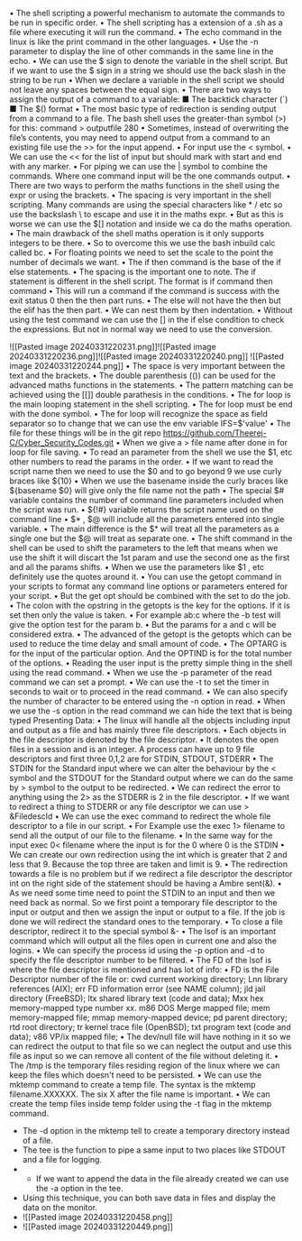• The shell scripting a powerful mechanism to automate the commands to be run in specific order.
	• The shell scripting has a extension of a .sh as a file where executing it will run the command.
	• The echo command in the linux is like the print command in the other languages.
	• Use the -n parameter to display the line of other commands in the same line in the echo.
	• We can use the $ sign to denote the variable in the shell script. But if we want to use the $ sign in a string we should use the back slash in the string to be run
	• When we declare a variable in the shell script we should not leave any spaces between the equal sign.
	• There are two ways to assign the output of a command to a variable:
	■ The backtick character (`)
	■ The $() format
	• The most basic type of redirection is sending output from a command to a file. The bash
	shell uses the greater-than symbol (>) for this:
	command > outputfile
	280
	• Sometimes, instead of overwriting the file’s contents, you may need to append output from a command to an existing file  use the >> for the input append.
	• For input use the < symbol.
	• We can use the << for the list of input but should mark with start and end with any marker.
	• For piping we can use the | symbol to combine the commands. Where one command input will be the one commands output.
	• There are two ways to perform the maths functions in the shell using the expr or using the brackets.
	• The spacing is very important in the shell scripting. Many commands are using the special characters like * / etc so use the backslash \ to escape and use it in the maths expr.
	• But as this is worse we can use the $[] notation and inside we ca do the maths operation.
	• The main drawback of the shell maths operation is it only supports integers to be there.
	• So to overcome this we use the bash inbuild calc called bc.
	• For floating points we need to set the scale to the point the number of decimals we want.
	• The if then command is the base of the if else statements.
	• The spacing is the important one to note. The if statement is different in the shell script. The format is if command 
			   then 
			          command
	• This will run a command if the command is success with the exit status 0 then the then part runs.
	• The else will not have the then but the elif has the then part.
	• We can nest them by then indentation.
	• Without using the test command we can use the [] in the if else condition to check the expressions. But not in normal way we need to use the conversion.

![[Pasted image 20240331220231.png]]![[Pasted image 20240331220236.png]]![[Pasted image 20240331220240.png]]
![[Pasted image 20240331220244.png]]
• The space is very important between the text and the brackets.
	• The double parenthesis (()) can be used for the advanced maths functions in the statements.
	• The pattern matching can be achieved using the [[]] double parathesis in the conditions.
	• The for loop is the main looping statement in the shell scripting.
	• The for loop must be end with the done symbol.
	• The for loop will recognize the space as field separator so to change that we can use the env variable IFS=$'value'
	• The file for these things will be in the git repo https://github.com/Theerej-C/Cyber_Security_Codes.git
	• When we give a > file name after done in for loop for file saving.
	• To read an parameter from the shell we use the $1, etc other numbers to read the params in the order. 
	• If we want to read the script name then we need to use the $0 and to go beyond 9 we use curly braces like ${10}
	• When we use the basename inside the curly braces like ${basename $0} will give only the file name not the path
	• The special $# variable contains the number of command line parameters included when
	the script was run. 
	• ${!#} variable returns the script name used on the command line
	• $* , $@ will include all the parameters entered into single variable.
	• The main difference is the $* will treat all the parameters as a single one but the $@ will treat as separate one.
	• The shift command in the shell can be used to shift the parameters to the left that means when we use the shift it will discart the 1st param and use the second one as the first and all the params shifts.
	• When we use the parameters like $1 , etc definitely use the quotes around it.
	• You can use the getopt command in your scripts to format any command line options or
	parameters entered for your script. 
	• But the get opt should be combined with the set to do the job.
	• The colon with the opstring in the getopts is the key for the options. If it is set then only the value is taken.
	• For example ab:c where the -b test will give the option test for the param b.
	• But the params for a and c will be considered extra.
	• The advanced of the getopt is the getopts which can be used to reduce the time delay and small amount of code.
	• The OPTARG is for the input of the particular option. And the OPTIND is for the total number of  the options. 
	• Reading the user input is the pretty simple thing in the shell using the read command.
	• When we use the -p parameter of the read command we can set a prompt.
	• We can use the -t to set the timer in seconds to wait or to proceed in the read command.
	• We can also specify the number of character to be entered using the -n option in read.
	• When we use the -s option in the read command we can hide the text that is being typed
	Presenting Data:
	• The linux will handle all the objects including input and output as a file and has mainly three file descriptors.
	• Each objects in the file descriptor is denoted by the file descriptor.
	• It denotes the open files in a session and is an integer. A process can have up to 9 file descriptors and first three 0,1,2 are for STDIN, STDOUT, STDERR
	• The STDIN for the Standard input where we can alter the behaviour by the < symbol and the STDOUT for the Standard output where we can do the same by > symbol to the output to be redirected.
	• We can redirect the error to anything using the 2> as the STDERR is 2 in the file descriptor.
	• If we want to redirect a thing to STDERR or any file descriptor we can use > &FiledescId 
	• We can use the exec command to redirect the whole file descriptor to a file in our script.
	• For Example use the exec 1> filename to send all the output of our file to the filename.
	• In the same way for the input exec 0< filename where the input is for the 0 where 0 is the STDIN
	• We can create our own redirection using the int which is greater that 2 and less that 9. Because the top three are taken and limit is 9.
	• The redirection towards a file is no problem but if we redirect a file descriptor the descriptor int on the right side of the statement should be having a Ambre sent(&).
	• As we need some time need to point the STDIN to an input and then we need back as normal. So we first point a temporary file descriptor to the input or output and then we assign the input or output to a file. If the job is done we will redirect the standard ones to the temporary.
	• To close a file descriptor, redirect it to the special symbol &-
	• The lsof is an important command which will output all the files open in current one and also the logins.
	• We can specify the process id using the -p option and -d to specify the file descriptor number to be filtered.
	• The FD of the lsof is where the file descriptor is mentioned and has lot of info:
	• FD is the File Descriptor number of the file or:
	                       cwd  current working directory;
	                       Lnn  library references (AIX);
	                       err  FD information error (see NAME column);
	                       jld  jail directory (FreeBSD);
	                       ltx  shared library text (code and data);
	                       Mxx  hex memory-mapped type number xx.
	                       m86  DOS Merge mapped file;
	                       mem  memory-mapped file;
	                       mmap memory-mapped device;
	                       pd   parent directory;
	                       rtd  root directory;
	                       tr   kernel trace file (OpenBSD);
	                       txt  program text (code and data);
	                       v86  VP/ix mapped file;
	• The dev/null file will have nothing in it so we can redirect the output to that file so we can neglect the output and use this file as input so we can remove all content of the file without deleting it.
	• The /tmp is the temporary files residing region of the linux where we can keep the files which doesn't need to be persisted.
	• We can use the mktemp command to create a temp file. The syntax is the mktemp filename.XXXXXX. The six X after the file name is important. 
	• We can create the temp files inside temp folder using the -t flag in the mktemp command.
- The -d option in the mktemp tell to create a temporary directory instead of a file.
- The tee is the function to pipe a same input to two places like STDOUT and a file for logging.
- - If we want to append the data in the file already created we can use the -a option in the tee.
- Using this technique, you can both save data in files and display the data on the monitor.
- ![[Pasted image 20240331220458.png]]
- ![[Pasted image 20240331220449.png]]

